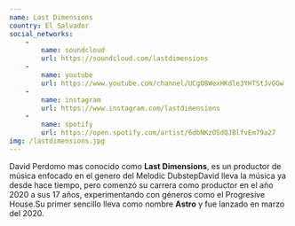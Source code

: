 ```yaml
---
name: Last Dimensions
country: El Salvador
social_networks: 
    -
        name: soundcloud
        url: https://soundcloud.com/lastdimensions
    -
        name: youtube
        url: https://www.youtube.com/channel/UCgO8WexHKdle3YHTStJvGGw
    -
        name: instagram
        url: https://www.instagram.com/lastdimensions
    -
        name: spotify
        url: https://open.spotify.com/artist/6dbNKzOSdQJBlfvEm79a27
img: /lastdimensions.jpg
---
```

David Perdomo mas conocido como **Last Dimensions**, es un productor de música enfocado en el genero del Melodic DubstepDavid lleva la música ya desde hace tiempo, pero comenzó su carrera como productor en el año 2020 a sus 17 años, experimentando con géneros como el Progresive House.Su primer sencillo lleva como nombre **Astro** y fue lanzado en marzo del 2020.